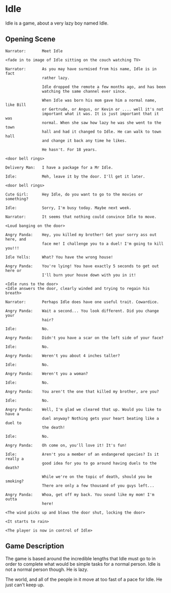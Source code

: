 Idle
================================================================================

Idle is a game, about a very lazy boy named Idle.

Opening Scene
--------------------------------------------------------------------------------

	Narrator:		Meet Idle

	<fade in to image of Idle sitting on the couch watching TV>

	Narrator:		As you may have surmised from his name, Idle is in fact
					rather lazy.

					Idle dropped the remote a few months ago, and has been
					watching the same channel ever since.

					When Idle was born his mom gave him a normal name, like Bill
					or Gertrude, or Angus, or Kevin or .... well it's not
					important what it was. It is just important that it was
					normal. When she saw how lazy he was she went to the town
					hall and had it changed to Idle. He can walk to town hall
					and change it back any time he likes.

					He hasn't. For 18 years.

	<door bell rings>

	Delivery Man:	I have a package for a Mr Idle.

	Idle:			Meh, leave it by the door. I'll get it later.

	<door bell rings>

	Cute Girl:		Hey Idle, do you want to go to the movies or something?

	Idle:			Sorry, I'm busy today. Maybe next week.

	Narrator:		It seems that nothing could convince Idle to move.

	<Loud banging on the door>

	Angry Panda:	Hey, you killed my brother! Get your sorry ass out here, and
					face me! I challenge you to a duel! I'm going to kill you!!!

	Idle Yells:		What? You have the wrong house!

	Angry Panda:	You're lying! You have exactly 5 seconds to get out here or
					I'll burn your house down with you in it!

	<Idle runs to the door>
	<Idle answers the door, clearly winded and trying to regain his breath>

	Narrator:		Perhaps Idle does have one useful trait. Cowardice.

	Angry Panda:	Wait a second... You look different. Did you change your
					hair?

	Idle:			No.

	Angry Panda:	Didn't you have a scar on the left side of your face?

	Idle:			No.

	Angry Panda:	Weren't you about 4 inches taller?

	Idle:			No.

	Angry Panda:	Weren't you a woman?

	Idle:			No.

	Angry Panda:	You aren't the one that killed my brother, are you?

	Idle:			No.

	Angry Panda:	Well, I'm glad we cleared that up. Would you like to have a
					duel anyway? Nothing gets your heart beating like a duel to
					the death!

	Idle:			No.

	Angry Panda:	Oh come on, you'll love it! It's fun!

	Idle:			Aren't you a member of an endangered species? Is it really a
					good idea for you to go around having duels to the death?

					While we're on the topic of death, should you be smoking?
					There are only a few thousand of you guys left...

	Angry Panda:	Whoa, get off my back. You sound like my mom! I'm outta
					here!

	<The wind picks up and blows the door shut, locking the door>

	<It starts to rain>

	<The player is now in control of Idle>



Game Description
--------------------------------------------------------------------------------

The game is based around the incredible lengths that Idle must go to in order to
complete what would be simple tasks for a normal person. Idle is not a normal
person though. He is lazy.

The world, and all of the people in it move at too fast of a pace for Idle. He
just can't keep up.


